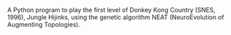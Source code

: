 A Python program to play the first level of Donkey Kong Country (SNES, 1996), Jungle Hijinks, using the genetic algorithm NEAT (NeuroEvolution of Augmenting Topologies).
